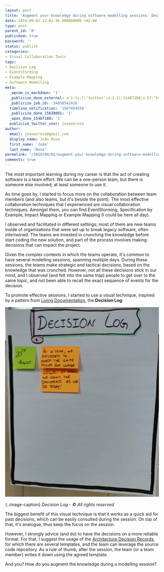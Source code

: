 ```yaml
---
layout: post
title: 'Augment your knowledge during software modelling sessions: Decision Log'
date: 2019-09-02 22:02:36.000000000 +02:00
type: post
parent_id: '0'
published: true
password: ''
status: publish
categories:
- Visual Collaboration Tools
tags:
- Decision Log
- EventStorming
- Example Mapping
- Software Modelling
meta:
  _wpcom_is_markdown: '1'
  _publicize_done_external: a:1:{s:7:"twitter";a:1:{i:15487188;s:57:"https://twitter.com/joaoasrosa/status/1168615245046276096";}}
  _publicize_job_id: '34858542426'
  timeline_notification: '1567454559'
  _publicize_done_15638091: '1'
  _wpas_done_15487188: '1'
  publicize_twitter_user: joaoasrosa
author:
  email: joaoasrosa@gmail.com
  display_name: João Rosa
  first_name: 'João'
  last_name: 'Rosa'
permalink: "/2019/09/02/augment-your-knowledge-during-software-modelling-sessions-decision-log/"
comments: true
---
```

The most important learning during my career is that the act of creating software is a team effort. We can be a one-person team, but there is someone else involved; at least someone to use it.

As time goes by, I started to focus more on the collaboration between team members (and also teams, but it's beside the point). The most effective collaboration techniques that I experienced are visual collaboration techniques. Amongst them, you can find EventStorming, Specification by Example, Impact Mapping or Example Mapping (I could be here all day).

I observed and facilitated in different settings; most of them are new teams inside of organisations that were set up to break legacy software, often intertwined. The teams are invested in crunching the knowledge before start coding the new solution, and part of the process involves making decisions that can impact the project.

Given the complex contexts in which the teams operate, it's common to have several modelling sessions, spanning multiple days. During these sessions, the teams make strategic and tactical decisions, based on the knowledge that was crunched. However, not all these decisions stick in our mind, and I observed (and felt into the same trap) people to get over to the same topic, and not been able to recall the exact sequence of events for the decision.

To promote effective sessions, I started to use a visual technique, inspired by a pattern from [Living Documentation](https://learning.oreilly.com/library/view/living-documentation-continuous/9780134689418/), the **Decision Log**:

![Decision Log - © All rights reserved](/images/assets/img_20190820_143055-2.jpg)

{:.image-caption}
*Decision Log - © All rights reserved*

The biggest benefit of this visual technique is that it works as a quick aid for past decisions, which can be easily consulted during the session. On top of that, it's analogue, thus keep the focus on the session.

However, I strongly advice (and do) to have the decisions on a more reliable format. For that, I suggest the usage of the [Architecture Decision Records](https://adr.github.io/), for which there are several templates, and the team can leverage the source code repository. As a rule of thumb, after the session, the team (or a team member) writes it down using the agreed template.

And you? How do you augment the knowledge during a modelling session?
